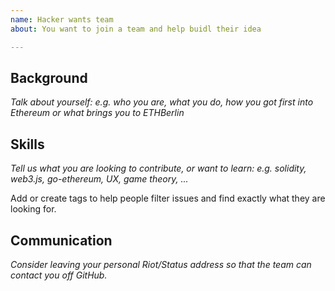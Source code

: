 ```yaml
---
name: Hacker wants team
about: You want to join a team and help buidl their idea

---
```


## Background

*Talk about yourself: e.g. who you are, what you do, how you got first into Ethereum or what brings you to ETHBerlin*

## Skills

*Tell us what you are looking to contribute, or want to learn: e.g. solidity, web3.js, go-ethereum, UX, game theory, ...*

Add or create tags to help people filter issues and find exactly what they are looking for.

## Communication

*Consider leaving your personal Riot/Status address so that the team can contact you off GitHub.*
